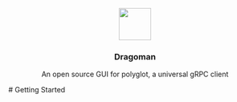 <p align="center">
  <img src="https://raw.githubusercontent.com/peteboothroyd/Dragoman/master/resources/dragoman-logo.svg" height="64">
  <h3 align="center">Dragoman</h3>
  <p align="center">An open source GUI for polyglot, a universal gRPC client<p>
</p>
# Getting Started
